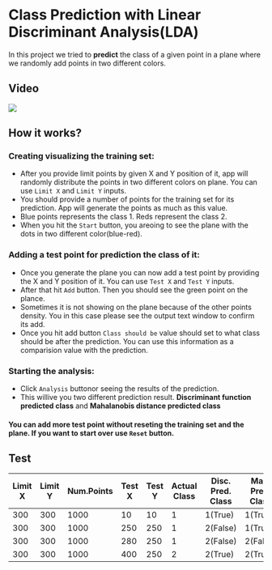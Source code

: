 # Class Prediction with Linear Discriminant Analysis(LDA)
In this project we tried to **predict** the class of a given point in a plane where we randomly add points in two different colors.
## Video
![](assets/lda.gif)
## How it works?
### Creating visualizing the training set:
* After you provide limit points by given X and Y position of it, app will randomly distribute the points in two different colors on plane. You can use `Limit X` and `Limit Y` inputs.
* You should provide a number of points for the training set for its prediction. App will generate the points as much as this value.
* Blue points represents the class 1. Reds represent the class 2.
* When you hit the `Start` button, you areoing to see the plane with the dots in two different color(blue-red).
### Adding a test point for prediction the class of it:
* Once you generate the plane you can now add a test point by providing the X and Y position of it.
You can use `Test X` and `Test Y` inputs.
* After that hit `Add` button. Then you should see the green point on the plance.
* Sometimes it is not showing on the plane because of the other points density. You in this case please see the output text window to confirm its add.
* Once you hit add button `Class should be` value should set to what class should be after the prediction. You can use this information as a comparision value with the prediction.
### Starting the analysis:
* Click `Analysis` buttonor seeing the results of the prediction.
* This willive you two different prediction result. **Discriminant function predicted class** and **Mahalanobis distance predicted class**

#### You can add more test point without reseting the training set and the plane. If you want to start over use `Reset` button.
## Test
| Limit X | Limit Y | Num.Points | Test X | Test Y | Actual Class | Disc. Pred. Class | Mah. Pred. Class |
|---------|---------|------------|--------|--------|--------------|-------------------|------------------|
| 300     | 300     | 1000       | 10     | 10     | 1            | 1(True)           | 1(True)          |
| 300     | 300     | 1000       | 250    | 250    | 1            | 2(False)          | 1(True)          |
| 300     | 300     | 1000       | 280    | 250    | 1            | 2(False)          | 2(False)         |
| 300     | 300     | 1000       | 400    | 250    | 2            | 2(True)           | 2(True)          |